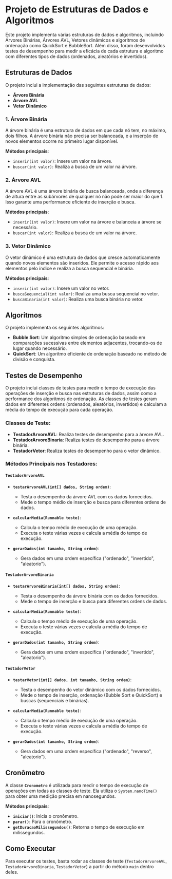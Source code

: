 # Projeto de Estruturas de Dados e Algoritmos

Este projeto implementa várias estruturas de dados e algoritmos, incluindo Árvores Binárias, Árvores AVL, Vetores dinâmicos e algoritmos de ordenação como QuickSort e BubbleSort. Além disso, foram desenvolvidos testes de desempenho para medir a eficácia de cada estrutura e algoritmo com diferentes tipos de dados (ordenados, aleatórios e invertidos).

## Estruturas de Dados

O projeto inclui a implementação das seguintes estruturas de dados:

- **Árvore Binária**
- **Árvore AVL**
- **Vetor Dinâmico**

### 1. **Árvore Binária**

A árvore binária é uma estrutura de dados em que cada nó tem, no máximo, dois filhos. A árvore binária não precisa ser balanceada, e a inserção de novos elementos ocorre no primeiro lugar disponível.

**Métodos principais**:
- `inserir(int valor)`: Insere um valor na árvore.
- `buscar(int valor)`: Realiza a busca de um valor na árvore.

### 2. **Árvore AVL**

A árvore AVL é uma árvore binária de busca balanceada, onde a diferença de altura entre as subárvores de qualquer nó não pode ser maior do que 1. Isso garante uma performance eficiente de inserção e busca.

**Métodos principais**:
- `inserir(int valor)`: Insere um valor na árvore e balanceia a árvore se necessário.
- `buscar(int valor)`: Realiza a busca de um valor na árvore.

### 3. **Vetor Dinâmico**

O vetor dinâmico é uma estrutura de dados que cresce automaticamente quando novos elementos são inseridos. Ele permite o acesso rápido aos elementos pelo índice e realiza a busca sequencial e binária.

**Métodos principais**:
- `inserir(int valor)`: Insere um valor no vetor.
- `buscaSequencial(int valor)`: Realiza uma busca sequencial no vetor.
- `buscaBinaria(int valor)`: Realiza uma busca binária no vetor.

## Algoritmos

O projeto implementa os seguintes algoritmos:

- **Bubble Sort**: Um algoritmo simples de ordenação baseado em comparações sucessivas entre elementos adjacentes, trocando-os de lugar quando necessário.
- **QuickSort**: Um algoritmo eficiente de ordenação baseado no método de divisão e conquista.

## Testes de Desempenho

O projeto inclui classes de testes para medir o tempo de execução das operações de inserção e busca nas estruturas de dados, assim como a performance dos algoritmos de ordenação. As classes de testes geram dados em diferentes ordens (ordenados, aleatórios, invertidos) e calculam a média do tempo de execução para cada operação.

### Classes de Teste:

- **TestadorArvoreAVL**: Realiza testes de desempenho para a árvore AVL.
- **TestadorArvoreBinaria**: Realiza testes de desempenho para a árvore binária.
- **TestadorVetor**: Realiza testes de desempenho para o vetor dinâmico.

### Métodos Principais nos Testadores:

#### `TestadorArvoreAVL`

- **`testarArvoreAVL(int[] dados, String ordem)`**:
  - Testa o desempenho da árvore AVL com os dados fornecidos.
  - Mede o tempo médio de inserção e busca para diferentes ordens de dados.

- **`calcularMedia(Runnable teste)`**:
  - Calcula o tempo médio de execução de uma operação.
  - Executa o teste várias vezes e calcula a média do tempo de execução.

- **`gerarDados(int tamanho, String ordem)`**:
  - Gera dados em uma ordem específica ("ordenado", "invertido", "aleatorio").

#### `TestadorArvoreBinaria`

- **`testarArvoreBinaria(int[] dados, String ordem)`**:
  - Testa o desempenho da árvore binária com os dados fornecidos.
  - Mede o tempo de inserção e busca para diferentes ordens de dados.

- **`calcularMedia(Runnable teste)`**:
  - Calcula o tempo médio de execução de uma operação.
  - Executa o teste várias vezes e calcula a média do tempo de execução.

- **`gerarDados(int tamanho, String ordem)`**:
  - Gera dados em uma ordem específica ("ordenado", "invertido", "aleatorio").

#### `TestadorVetor`

- **`testarVetor(int[] dados, int tamanho, String ordem)`**:
  - Testa o desempenho do vetor dinâmico com os dados fornecidos.
  - Mede o tempo de inserção, ordenação (Bubble Sort e QuickSort) e buscas (sequenciais e binárias).

- **`calcularMedia(Runnable teste)`**:
  - Calcula o tempo médio de execução de uma operação.
  - Executa o teste várias vezes e calcula a média do tempo de execução.

- **`gerarDados(int tamanho, String ordem)`**:
  - Gera dados em uma ordem específica ("ordenado", "reverso", "aleatorio").

## Cronômetro

A classe **`Cronometro`** é utilizada para medir o tempo de execução de operações em todas as classes de teste. Ela utiliza o `System.nanoTime()` para obter uma medição precisa em nanosegundos.

**Métodos principais**:
- **`iniciar()`**: Inicia o cronômetro.
- **`parar()`**: Para o cronômetro.
- **`getDuracaoMilissegundos()`**: Retorna o tempo de execução em milissegundos.

## Como Executar

Para executar os testes, basta rodar as classes de teste (`TestadorArvoreAVL`, `TestadorArvoreBinaria`, `TestadorVetor`) a partir do método `main` dentro deles.